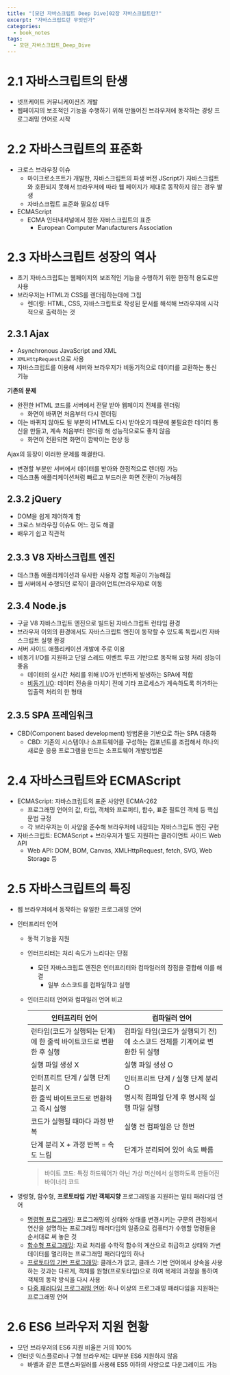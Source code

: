 ```yaml
---
title: "[모던 자바스크립트 Deep Dive]02장 자바스크립트란?"
excerpt: "자바스크립트란 무엇인가"
categories:
  - book_notes
tags:
  - 모던_자바스크립트_Deep_Dive
---
```


# 2.1 자바스크립트의 탄생

- 넷프케이트 커뮤니케이션즈 개발
- 웹페이지의 보조적인 기능을 수행하기 위해 만들어진 브라우저에 동작하는 경량 프로그래밍 언어로 시작

# 2.2 자바스크립트의 표준화

- 크로스 브라우징 이슈
  - 마이크로소프트가 개발한, 자바스크립트의 파생 버전 JScript가 자바스크립트와 호환되지 못해서 브라우저에 따라 웹 페이지가 제대로 동작하지 않는 경우 발생
  - 자바스크립트 표준화 필요성 대두
- ECMAScript
  - ECMA 인터내셔널에서 정한 자바스크립트의 표준
    - European Computer Manufacturers Association

# 2.3 자바스크립트 성장의 역사

- 초기 자바스크립트는 웹페이지의 보조적인 기능을 수행하기 위한 한정적 용도로만 사용
- 브라우저는 HTML과 CSS를 렌더링하는데에 그침
  - 렌더링: HTML, CSS, 자바스크립트로 작성된 문서를 해석해 브라우저에 시각적으로 출력하는 것

## 2.3.1 Ajax

- Asynchronous JavaScript and XML
- `XMLHttpRequest`으로 사용
- 자바스크립트를 이용해 서버와 브라우저가 비동기적으로 데이터를 교환하는 통신 기능

**기존의 문제**

- 완전한 HTML 코드를 서버에서 전달 받아 웹페이지 전체를 렌더링
  - 화면이 바뀌면 처음부터 다시 렌더링
- 이는 바뀌지 않아도 될 부분의 HTML도 다시 받아오기 때문에 불필요한 데이터 통신을 만들고, 계속 처음부터 렌더링 해 성능적으로도 좋지 않음
  - 화면이 전환되면 화면이 깜박이는 현상 등

Ajax의 등장이 이러한 문제를 해결한다.

- 변경할 부분만 서버에서 데이터를 받아와 한정적으로 렌더링 가능
- 데스크톱 애플리케이션처럼 빠르고 부드러운 화면 전환이 가능해짐

## 2.3.2 jQuery

- DOM을 쉽게 제어하게 함
- 크로스 브라우징 이슈도 어느 정도 해결
- 배우기 쉽고 직관적

## 2.3.3 V8 자바스크립트 엔진

- 데스크톱 애플리케이션과 유사한 사용자 경험 제공이 가능해짐
- 웹 서버에서 수행되던 로직이 클라이언트(브라우저)로 이동

## 2.3.4 Node.js

- 구글 V8 자바스크립트 엔진으로 빌드된 자바스크립트 런타임 환경
- 브라우저 이외의 환경에서도 자바스크립트 엔진이 동작할 수 있도록 독립시킨 자바스크립트 실행 환경
- 서버 사이드 애플리케이션 개발에 주로 이용
- 비동기 I/O를 지원하고 단일 스레드 이벤트 루프 기반으로 동작해 요청 처리 성능이 좋음
  - 데이터의 실시간 처리를 위해 I/O가 빈번하게 발생하는 SPA에 적합
  - [비동기 I/O](https://ko.wikipedia.org/wiki/%EB%B9%84%EB%8F%99%EA%B8%B0_%EC%9E%85%EC%B6%9C%EB%A0%A5): 데이터 전송을 마치기 전에 기타 프로세스가 계속하도록 허가하는 입출력 처리의 한 형태

## 2.3.5 SPA 프레임워크

- CBD(Component based development) 방법론을 기반으로 하는 SPA 대중화
  - CBD: 기존의 시스템이나 소프트웨어를 구성하는 컴포넌트를 조립해서 하나의 새로운 응용 프로그램을 만드는 소프트웨어 개발방법론

# 2.4 자바스크립트와 ECMAScript

- ECMAScript: 자바스크립트의 표준 사양인 ECMA-262
  - 프로그래밍 언어의 값, 타입, 객체와 프로퍼티, 함수, 표준 필트인 객체 등 핵심 문법 규정
  - 각 브라우저는 이 사양을 준수해 브라우저에 내장되는 자바스크립트 엔진 구현
- 자바스크립트: ECMAScript + 브라우저가 별도 지원하는 클라이언트 사이드 Web API
  - Web API: DOM, BOM, Canvas, XMLHttpRequest, fetch, SVG, Web Storage 등

# 2.5 자바스크립트의 특징

- 웹 브라우저에서 동작하는 유일한 프로그래밍 언어
- 인터프리터 언어

  - 동적 기능을 지원
  - 인터프리터는 처리 속도가 느리다는 단점
    - 모던 자바스크립트 엔진은 인터프리터와 컴파일러의 장점을 결합해 이를 해결
      - 일부 소스코드를 컴파일하고 실행
  - 인터프리터 언어와 컴파일러 언어 비교

    | 인터프리터 언어                                                               | 컴파일러 언어                                                                     |
    | ----------------------------------------------------------------------------- | --------------------------------------------------------------------------------- |
    | 런타임(코드가 실행되는 단계)에 한 줄씩 바이트코드로 변환한 후 실행            | 컴파일 타임(코드가 실행되기 전)에 소스코드 전체를 기계어로 변환한 뒤 실행         |
    | 실행 파일 생성 X                                                              | 실행 파일 생성 O                                                                  |
    | 인터프리트 단계 / 실행 단계 분리 X<br>한 줄씩 바이트코드로 변환하고 즉시 실행 | 인터프리트 단계 / 실행 단계 분리 O<br>명시적 컴파일 단계 후 명시적 실행 파일 실행 |
    | 코드가 실행될 때마다 과정 반복                                                | 실행 전 컴파일은 단 한번                                                          |
    | 단계 분리 X + 과정 반복 = 속도 느림                                           | 단계가 분리되어 있어 속도 빠름                                                    |

    > 바이트 코드: 특정 하드웨어가 아닌 가상 머신에서 실행하도록 만들어진 바이너리 코드

- 명령형, 함수형, **프로토타입 기반 객체지향** 프로그래밍을 지원하는 멀티 패러다임 언어
  - [명령형 프로그래밍](https://ko.wikipedia.org/wiki/%EB%AA%85%EB%A0%B9%ED%98%95_%ED%94%84%EB%A1%9C%EA%B7%B8%EB%9E%98%EB%B0%8D): 프로그래밍의 상태와 상태를 변경시키는 구문의 관점에서 연산을 설명하는 프로그래밍 패러다임의 일종으로 컴퓨터가 수행할 명령들을 순서대로 써 놓은 것
  - [함수형 프로그래밍](https://ko.wikipedia.org/wiki/%ED%95%A8%EC%88%98%ED%98%95_%ED%94%84%EB%A1%9C%EA%B7%B8%EB%9E%98%EB%B0%8D): 자료 처리를 수학적 함수의 계산으로 취급하고 상태와 가변 데이터를 멀리하는 프로그래밍 패러다임의 하나
  - [프로토타입 기반 프로그래밍](https://ko.wikipedia.org/wiki/%ED%94%84%EB%A1%9C%ED%86%A0%ED%83%80%EC%9E%85_%EA%B8%B0%EB%B0%98_%ED%94%84%EB%A1%9C%EA%B7%B8%EB%9E%98%EB%B0%8D): 클래스가 없고, 클래스 기반 언어에서 상속을 사용하는 것과는 다르게, 객체를 원형(프로토타입)으로 하여 복제의 과정을 통하여 객체의 동작 방식을 다시 사용
  - [다중 패러다임 프로그래밍 언어](https://ko.wikipedia.org/wiki/%EB%8B%A4%EC%A4%91_%ED%8C%A8%EB%9F%AC%EB%8B%A4%EC%9E%84_%ED%94%84%EB%A1%9C%EA%B7%B8%EB%9E%98%EB%B0%8D_%EC%96%B8%EC%96%B4): 하나 이상의 프로그래밍 패러다임을 지원하는 프로그래밍 언어

# 2.6 ES6 브라우저 지원 현황

- 모던 브라우저의 ES6 지원 비율은 거의 100%
- 인터넷 익스플로러나 구형 브라우저는 대부분 ES6 지원하지 않음
  - 바벨과 같은 트랜스파일러를 사용해 ES5 이하의 사양으로 다운그레이드 가능
